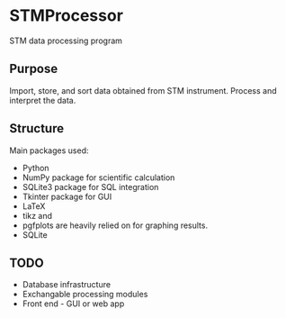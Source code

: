 # STMProcessor
STM data processing program

## Purpose
Import, store, and sort data obtained from STM instrument. Process and interpret the data.

## Structure
Main packages used:
* Python
 * NumPy package for scientific calculation
 * SQLite3 package for SQL integration
 * Tkinter package for GUI
* LaTeX
 * tikz and
 * pgfplots are heavily relied on for graphing results.
* SQLite

## TODO
* Database infrastructure
* Exchangable processing modules
* Front end - GUI or web app
